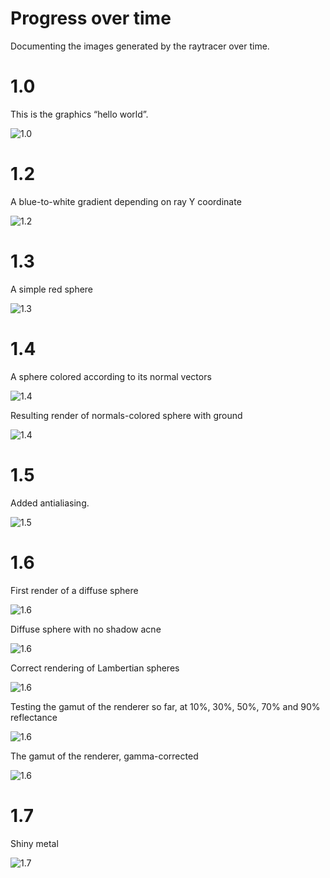 # Progress over time

Documenting the images generated by the raytracer over time.

# 1.0

This is the graphics “hello world”.

![1.0](./1.png)

# 1.2

A blue-to-white gradient depending on ray Y coordinate

![1.2](./2.png)

# 1.3

A simple red sphere

![1.3](./3.png)

# 1.4

A sphere colored according to its normal vectors

![1.4](./4.png)

Resulting render of normals-colored sphere with ground

![1.4](./5.png)

# 1.5

Added antialiasing.

![1.5](./6.png)

# 1.6

First render of a diffuse sphere

![1.6](./7.png)

Diffuse sphere with no shadow acne

![1.6](./8.png)

Correct rendering of Lambertian spheres

![1.6](./9.png)

Testing the gamut of the renderer so far, at 10%, 30%, 50%, 70% and 90% reflectance

![1.6](./10.gif)

The gamut of the renderer, gamma-corrected

![1.6](./11.gif)

# 1.7

Shiny metal

![1.7](./12.png)
